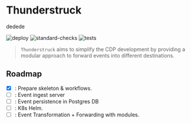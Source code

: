# Thunderstruck

dedede

![deploy](https://github.com/afranzi/thunderstruck/actions/workflows/ci-deploy.yml/badge.svg?branch=main)
![standard-checks](https://github.com/afranzi/thunderstruck/actions/workflows/ci-standard-checks.yml/badge.svg?branch=main)
![tests](https://github.com/afranzi/thunderstruck/actions/workflows/ci-test.yml/badge.svg?branch=main)

> `Thunderstruck` aims to simplify the CDP development by providing a modular approach to forward events into different 
> destinations.

## Roadmap

- [x] : Prepare skeleton & workflows.
- [ ] : Event ingest server
- [ ] : Event persistence in Postgres DB
- [ ] : K8s Helm.
- [ ] : Event Transformation + Forwarding with modules.
